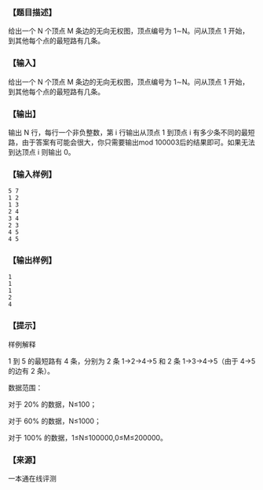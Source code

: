 ### 【题目描述】

给出一个 N 个顶点 M 条边的无向无权图，顶点编号为 1∼N。问从顶点 1 开始，到其他每个点的最短路有几条。

### 【输入】

给出一个 N 个顶点 M 条边的无向无权图，顶点编号为 1∼N。问从顶点 1 开始，到其他每个点的最短路有几条。

### 【输出】

输出 N 行，每行一个非负整数，第 i 行输出从顶点 1 到顶点 i 有多少条不同的最短路，由于答案有可能会很大，你只需要输出mod 100003后的结果即可。如果无法到达顶点 i 则输出 0。

### 【输入样例】

```
5 7
1 2
1 3
2 4
3 4
2 3
4 5
4 5
```

### 【输出样例】

```
1
1
1
2
4
```

### 【提示】

样例解释

1 到 5 的最短路有 4 条，分别为 2 条 1→2→4→5 和 2 条 1→3→4→5（由于 4→5 的边有 2 条）。

数据范围：

对于 20% 的数据，N≤100；

对于 60% 的数据，N≤1000；

对于 100% 的数据，1≤N≤100000,0≤M≤200000。


 ### 【来源】

 一本通在线评测 